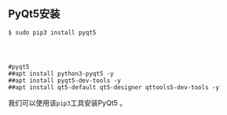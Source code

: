 ## PyQt5安装

```
$ sudo pip3 install pyqt5




#pyqt5
##apt install python3-pyqt5 -y
##apt install pyqt5-dev-tools -y
##apt install qt5-default qt5-designer qttools5-dev-tools -y
```

我们可以使用该`pip3`工具安装PyQt5 。